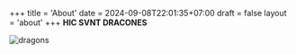 +++
title = 'About'
date = 2024-09-08T22:01:35+07:00
draft = false
layout = 'about'
+++
**HIC SVNT DRACONES**
<!-- ![dragons](/img/dracones.svg) -->
<img src="/img/dracones.svg" alt="dragons" class="max-h-96 w-auto ml-0 mr-auto" />